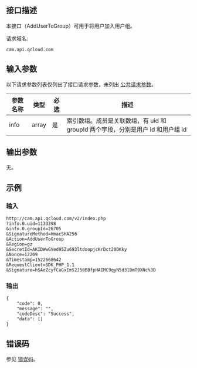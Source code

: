 ## 接口描述

本接口（AddUserToGroup）可用于将用户加入用户组。

请求域名:

```
cam.api.qcloud.com
```

## 输入参数

以下请求参数列表仅列出了接口请求参数，未列出 [公共请求参数](/document/product/248/4478)。

| 参数名称 | 类型  | 必选 | 描述                                                         |
| -------- | ----- | ---- | ------------------------------------------------------------ |
| info     | array | 是   | 索引数组。成员是关联数组，有 uid 和 groupId 两个字段，分别是用户 id 和用户组 id |

## 输出参数

无。

## 示例

### 输入

```
http://cam.api.qcloud.com/v2/index.php
?info.0.uid=1133398
&info.0.groupId=26705
&SignatureMethod=HmacSHA256
&Action=AddUserToGroup
&Region=gz
&SecretId=AKIDWwGVed95Zu693ltdoopjcKrDct20DKky
&Nonce=12209
&Timestamp=1522668642
&RequestClient=SDK_PHP_1.1
&Signature=hSAeZcyfCaGxEmS2J50BBfpHAIMC9qyN5d31BmT0XNc%3D
```

### 输出

```
{
    "code": 0,
    "message": "",
    "codeDesc": "Success",
    "data": []
}
```

## 错误码

参见 [错误码](/document/product/598/13884)。